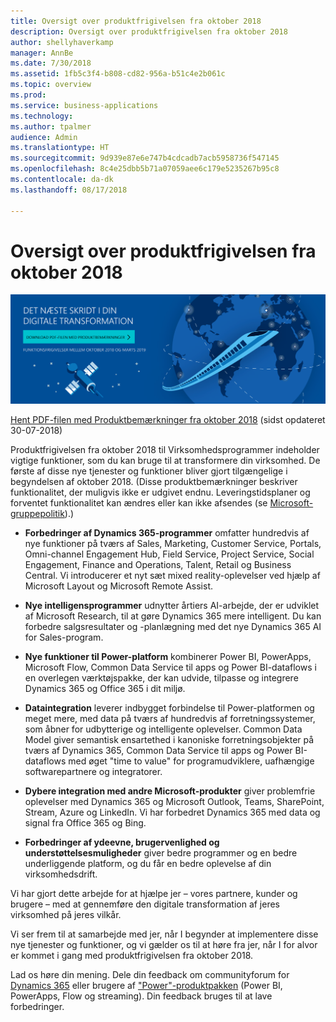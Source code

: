 ```yaml
---
title: Oversigt over produktfrigivelsen fra oktober 2018
description: Oversigt over produktfrigivelsen fra oktober 2018
author: shellyhaverkamp
manager: AnnBe
ms.date: 7/30/2018
ms.assetid: 1fb5c3f4-b808-cd82-956a-b51c4e2b061c
ms.topic: overview
ms.prod: 
ms.service: business-applications
ms.technology: 
ms.author: tpalmer
audience: Admin
ms.translationtype: HT
ms.sourcegitcommit: 9d939e87e6e747b4cdcadb7acb5958736f547145
ms.openlocfilehash: 8c4e25dbb5b71a07059aee6c179e5235267b95c8
ms.contentlocale: da-dk
ms.lasthandoff: 08/17/2018

---
```


# <a name="october-18-release-overview"></a>Oversigt over produktfrigivelsen fra oktober 2018



[![Baggrundsbillede 1](../media/Landing-page-image-october2018.png)](https://go.microsoft.com/fwlink/p/?linkid=2005971)

[Hent PDF-filen med Produktbemærkninger fra oktober 2018](https://go.microsoft.com/fwlink/p/?linkid=2005971) (sidst opdateret 30-07-2018)

Produktfrigivelsen fra oktober 2018 til Virksomhedsprogrammer indeholder vigtige funktioner, som du kan bruge til at transformere din virksomhed. De første af disse nye tjenester og funktioner bliver gjort tilgængelige i begyndelsen af oktober 2018. (Disse produktbemærkninger beskriver funktionalitet, der muligvis ikke er udgivet endnu. Leveringstidsplaner og forventet funktionalitet kan ændres eller kan ikke afsendes (se [Microsoft-gruppepolitik](https://go.microsoft.com/fwlink/p/?linkid=2007332)).)

- **Forbedringer af Dynamics 365-programmer** omfatter hundredvis af nye funktioner på tværs af Sales, Marketing, Customer Service, Portals, Omni-channel Engagement Hub, Field Service, Project Service, Social Engagement, Finance and Operations, Talent, Retail og Business Central. Vi introducerer et nyt sæt mixed reality-oplevelser ved hjælp af Microsoft Layout og Microsoft Remote Assist.

- **Nye intelligensprogrammer** udnytter årtiers AI-arbejde, der er udviklet af Microsoft Research, til at gøre Dynamics 365 mere intelligent. Du kan forbedre salgsresultater og -planlægning med det nye Dynamics 365 AI for Sales-program. 

- **Nye funktioner til Power-platform** kombinerer Power BI, PowerApps, Microsoft Flow, Common Data Service til apps og Power BI-dataflows i en overlegen værktøjspakke, der kan udvide, tilpasse og integrere Dynamics 365 og Office 365 i dit miljø. 


- **Dataintegration** leverer indbygget forbindelse til Power-platformen og meget mere, med data på tværs af hundredvis af forretningssystemer, som åbner for udbytterige og intelligente oplevelser. Common Data Model giver semantisk ensartethed i kanoniske forretningsobjekter på tværs af Dynamics 365, Common Data Service til apps og Power BI-dataflows med øget "time to value" for programudviklere, uafhængige softwarepartnere og integratorer.

- **Dybere integration med andre Microsoft-produkter** giver problemfrie oplevelser med Dynamics 365 og Microsoft Outlook, Teams, SharePoint, Stream, Azure og LinkedIn. Vi har forbedret Dynamics 365 med data og signal fra Office 365 og Bing.

- **Forbedringer af ydeevne, brugervenlighed og understøttelsesmuligheder** giver bedre programmer og en bedre underliggende platform, og du får en bedre oplevelse af din virksomhedsdrift.

Vi har gjort dette arbejde for at hjælpe jer – vores partnere, kunder og brugere – med at gennemføre den digitale transformation af jeres virksomhed på jeres vilkår.

Vi ser frem til at samarbejde med jer, når I begynder at implementere disse nye tjenester og funktioner, og vi gælder os til at høre fra jer, når I for alvor er kommet i gang med produktfrigivelsen fra oktober 2018.

Lad os høre din mening. Dele din feedback om communityforum for [Dynamics 365](https://community.dynamics.com) eller brugere af ["Power"-produktpakken](https://powerusers.microsoft.com/) (Power BI, PowerApps, Flow og streaming). Din feedback bruges til at lave forbedringer.


